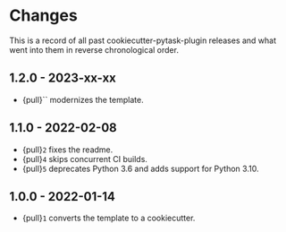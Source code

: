 # Changes

This is a record of all past cookiecutter-pytask-plugin releases and what went into them
in reverse chronological order.

## 1.2.0 - 2023-xx-xx

- {pull}`` modernizes the template.

## 1.1.0 - 2022-02-08

- {pull}`2` fixes the readme.
- {pull}`4` skips concurrent CI builds.
- {pull}`5` deprecates Python 3.6 and adds support for Python 3.10.

## 1.0.0 - 2022-01-14

- {pull}`1` converts the template to a cookiecutter.
